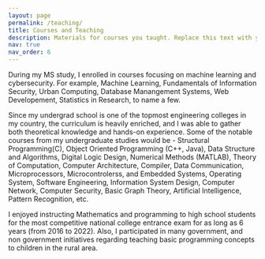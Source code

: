 ```yaml
---
layout: page
permalink: /teaching/
title: Courses and Teaching
description: Materials for courses you taught. Replace this text with your description.
nav: true
nav_order: 6
---
```


During my MS study, I enrolled in courses focusing on machine learning and cybersecurity. For example, Machine Learning, Fundamentals of Information Security, Urban Computing, Database Manangement Systems, Web Developement, Statistics in Research, to name a few.

Since my undergrad school is one of the topmost engineering colleges in my country, the curriculum is heavily enriched, and I was able to gather both theoretical knowledge and hands-on experience. Some of the notable courses from my undergraduate studies would be - Structural Programming(C), Object Oriented Programming (C++, Java), Data Structure and Algorithms, Digital Logic Design, Numerical Methods (MATLAB), Theory of Computation, Computer Architecture, Compiler, Data Communication, Microprocessors, Microcontrolerss, and Embedded Systems, Operating System, Software Engineering, Information System Design, Computer Network, Computer Security, Basic Graph Theory, Artificial Intelligence, Pattern Recognition, etc.

I enjoyed instructing Mathematics and programming to high school students for the most competitive national college entrance exam for as long as 6 years (from 2016 to 2022). Also, I participated in many government, and non government initiatives regarding teaching basic programming concepts to children in the rural area. 
